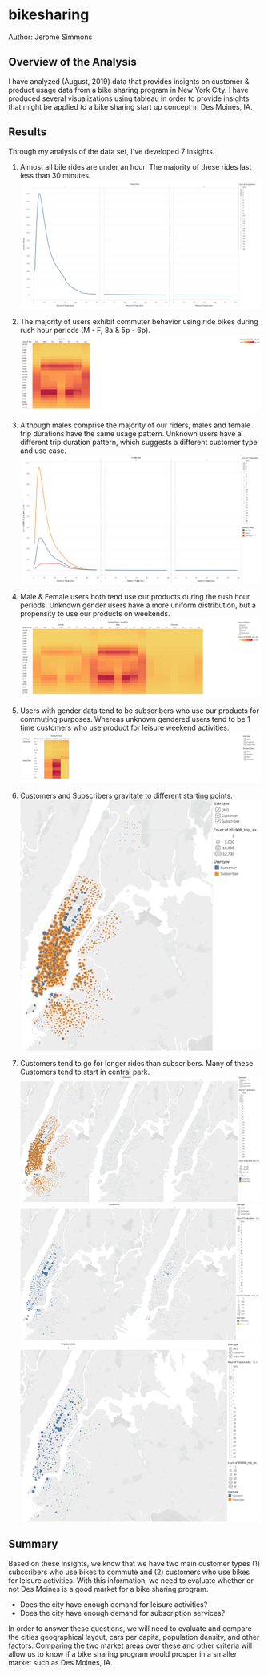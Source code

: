 # bikesharing
Author: Jerome Simmons

## Overview of the Analysis
I have analyzed (August, 2019) data that provides insights on customer & product usage data from a bike sharing program in New York City. I have produced several visualizations using tableau in order to provide insights that might be applied to a bike sharing start up concept in Des Moines, IA.

## Results
Through my analysis of the data set, I've developed 7 insights.
1. Almost all bile rides are under an hour. The majority of these rides last less than 30 minutes.
![R1.png](Images/R1.png)

2. The majority of users exhibit commuter behavior using ride bikes during rush hour periods (M - F, 8a & 5p - 6p).
![R2.png](Images/R2.png)

3. Although males comprise the majority of our riders, males and female trip durations have the same usage pattern. Unknown users have a different trip duration pattern, which suggests a different customer type and use case.
![R3.png](Images/R3.png)

4. Male & Female users both tend use our products during the rush hour periods. Unknown gender users have a more uniform distribution, but a propensity to use our products on weekends.
![R4.png](Images/R4.png)

5. Users with gender data tend to be subscribers who use our products for commuting purposes. Whereas unknown gendered users tend to be 1 time customers who use product for leisure weekend activities.
![R5.png](Images/R5.png)

6. Customers and Subscribers gravitate to different starting points.
![R6.png](Images/R6.png)

7. Customers tend to go for longer rides than subscribers. Many of these Customers tend to start in central park.
![R7a.png](Images/R7a.png)
![R7b.png](Images/R7b.png)
![R7c.png](Images/R7c.png)


## Summary
Based on these insights, we know that we have two main customer types (1) subscribers who use bikes to commute and (2) customers who use bikes for leisure activities. With this information, we need to evaluate whether or not Des Moines is a good market for a bike sharing program.
* Does the city have enough demand for leisure activities?
* Does the city have enough demand for subscription services?

In order to answer these questions, we will need to evaluate and compare the cities geographical layout, cars per capita, population density, and other factors. Comparing the two market areas over these and other criteria will allow us to know if a bike sharing program would prosper in a smaller market such as Des Moines, IA.
